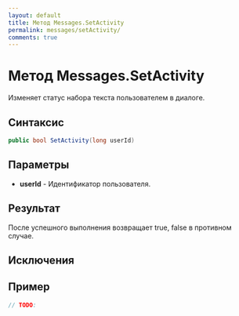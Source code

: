 ```yaml
---
layout: default
title: Метод Messages.SetActivity
permalink: messages/setActivity/
comments: true
---
```

# Метод Messages.SetActivity
Изменяет статус набора текста пользователем в диалоге.

## Синтаксис
```csharp
public bool SetActivity(long userId)
```

## Параметры
+ **userId** - Идентификатор пользователя.

## Результат
После успешного выполнения возвращает true, false в противном случае.

## Исключения

## Пример
```csharp
// TODO:
```